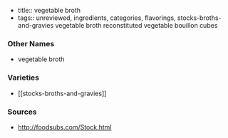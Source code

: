 - title:: vegetable broth
- tags:: unreviewed, ingredients, categories, flavorings, stocks-broths-and-gravies
vegetable broth reconstituted vegetable bouillon cubes

### Other Names

* vegetable broth

### Varieties

* [[stocks-broths-and-gravies]]

### Sources
* http://foodsubs.com/Stock.html
